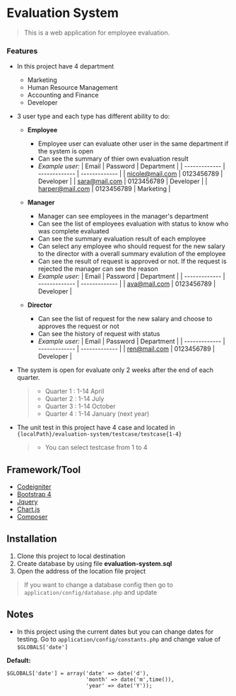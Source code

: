 # Evaluation System

>This is a web application for employee evaluation.  

### Features
- In this project have 4 department 
  - Marketing
  - Human Resource Management
  - Accounting and Finance
  - Developer
  
- 3 user type and each type has different ability to do:
    - **Employee**
        - Employee user can evaluate other user in the same department if the system is open 
        - Can see the summary of thier own evaluation result
        - *Example user:*
            | Email  | Password | Department |
            | ------------- | ------------- | ------------- |
            | nicole@mail.com  | 0123456789  | Developer  |
            | sara@mail.com  | 0123456789  | Developer  |
            | harper@mail.com  | 0123456789  | Marketing  |

    - **Manager** 
        - Manager can see employees in the manager's department 
        - Can see the list of employees evaluation with status to know who was complete evaluated
        - Can see the summary evaluation result of each employee 
        - Can select any employee who should request for the new salary to the director with a overall summary evalution of the employee
        - Can see the result of request is approved or not. If the request is rejected the manager can see the reason
        - *Example user:*
            | Email  | Password | Department |
            | ------------- | ------------- | ------------- |
            | ava@mail.com  | 0123456789  | Developer  |

    - **Director** 
        - Can see the list of request for the new salary and choose to approves the request or not
        - Can see the history of request with status
        - *Example user:*
            | Email  | Password | Department |
            | ------------- | ------------- | ------------- |
            | ren@mail.com  | 0123456789  | Developer  |

- The system is open for evaluate only 2 weeks after the end of each quarter.  
    > - Quarter 1 : 1-14 April
    > - Quarter 2 : 1-14 July
    > - Quarter 3 : 1-14 October
    > - Quarter 4 : 1-14 January (next year)

- The unit test in this project have 4 case and located in  `{localPath}/evaluation-system/testcase/testcase{1-4}`
    > - You can select testcase from 1 to 4  

## Framework/Tool
* [Codeigniter](https://codeigniter.com/)
* [Bootstrap 4](https://getbootstrap.com/)
* [Jquery](https://jquery.com/)
* [Chart.js](https://www.chartjs.org/)
* [Composer](https://getcomposer.org)

## Installation
1. Clone this project to local destination
2. Create database by using file **evaluation-system.sql** 
3. Open the address of the location file project

>If you want to change a database config then go to `application/config/database.php` and update

## Notes
- In this project using the current dates but you can change dates for testing. Go to `application/config/constants.php` and change value of `$GLOBALS['date']`  

**Default:**
```
$GLOBALS['date'] = array('date' => date('d'),
                         'month' => date('m',time()),
                         'year' => date('Y'));
```
